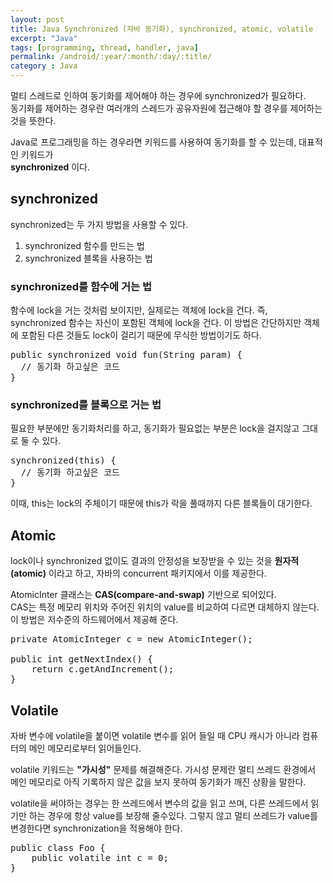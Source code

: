 ```yaml
---
layout: post
title: Java Synchronized (자바 동기화), synchronized, atomic, volatile
excerpt: "Java"
tags: [programming, thread, handler, java]
permalink: /android/:year/:month/:day/:title/
category : Java
---
```


멀티 스레드로 인하여 동기화를 제어해야 하는 경우에 synchronized가 필요하다.  
동기화를 제어하는 경우란 여러개의 스레드가 공유자원에 접근해야 할 경우를 제어하는 것을 뜻한다.  

Java로 프로그래밍을 하는 경우라면 키워드를 사용하여 동기화를 할 수 있는데, 대표적인 키워드가  
**synchronized** 이다.

## synchronized
synchronized는 두 가지 방법을 사용할 수 있다.
1. synchronized 함수를 만드는 법
2. synchronized 블록을 사용하는 법

### synchronized를 함수에 거는 법
함수에 lock을 거는 것처럼 보이지만, 실제로는 객체에 lock을 건다. 즉, synchronized 함수는 자신이 포함된 객체에 lock을 건다. 이 방법은 간단하지만 객체에 포함된 다른 것들도 lock이 걸리기 때문에 무식한 방법이기도 하다.

<pre class="prettyprint">
public synchronized void fun(String param) {
  // 동기화 하고싶은 코드
}
</pre>

### synchronized를 블록으로 거는 법
필요한 부분에만 동기화처리를 하고, 동기화가 필요없는 부분은 lock을 걸지않고 그대로 둘 수 있다. 

<pre class="prettyprint">
synchronized(this) {
  // 동기화 하고싶은 코드
}
</pre>

이때, this는 lock의 주체이기 때문에 this가 락을 풀때까지 다른 블록들이 대기한다.  

## Atomic
lock이나 synchronized 없이도 결과의 안정성을 보장받을 수 있는 것을 **원자적(atomic)** 이라고 하고, 자바의 concurrent 패키지에서 이를 제공한다.  

AtomicInter 클래스는 **CAS(compare-and-swap)** 기반으로 되어있다.  
CAS는 특정 메모리 위치와 주어진 위치의 value를 비교하여 다르면 대체하지 않는다. 이 방법은 저수준의 하드웨어에서 제공해 준다.

<pre class="prettyprint">
private AtomicInteger c = new AtomicInteger();

public int getNextIndex() {
    return c.getAndIncrement();
}
</pre>


## Volatile
자바 변수에 volatile을 붙이면 volatile 변수를 읽어 들일 때 CPU 캐시가 아니라 컴퓨터의 메인 메모리로부터 읽어들인다.  

volatile 키워드는 **"가시성"** 문제를 해결해준다. 가시성 문제란 멀티 쓰레드 환경에서 메인 메모리로 아직 기록하지 않은 값을 보지 못하여 동기화가 깨진 상황을 말한다. 

volatile을 써야하는 경우는 한 쓰레드에서 변수의 값을 읽고 쓰며, 다른 쓰레드에서 읽기만 하는 경우에 항상 value를 보장해 줄수있다. 그렇지 않고 멀티 쓰레드가 value를 변경한다면 synchronization을 적용해야 한다.  

<pre class="prettyprint">
public class Foo {
    public volatile int c = 0;
}
</pre>
